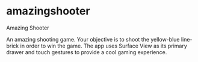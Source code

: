# amazingshooter
Amazing Shooter

An amazing shooting game. Your objective is to shoot the yellow-blue line-brick in order to win the game. 
The app uses Surface View as its primary drawer and touch gestures to provide a cool gaming experience. 
